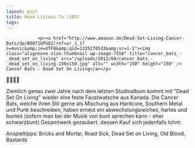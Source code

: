 ```yaml
---
layout: post
title: Maze Listens To (105)
tags:
---
```



                <p><a href="http://www.amazon.de/Dead-Set-Living-Cancer-Bats/dp/B0071GPG82/ref=sr_1_1?s=music&amp;ie=UTF8&amp;qid=1335270533&amp;sr=1-1"><img class="alignnone size-thumbnail wp-image-7550" title="cancer_bats_-_dead_set_on_living" src="/uploads/2012/04/cancer_bats_-_dead_set_on_living-150x150.jpg" alt="" width="150" height="150" /> Cancer Bats - Dead Set On Living</a></p>
<p>🤘🤘🤘🤘</p>
<p>Ziemlich genau zwei Jahre nach dem letzten Studioalbum kommt mit &quot;Dead Set On Living&quot; wieder eine feste Faustwatsche aus Kanada. Die Cancer Bats, welche ihren Stil gerne als Mischung aus Hardcore, Southern Metal und Punk beschreiben, haben erneut ein abwechslungsreiches, hartes und buntes (sofern man bei der Musik von bunt sprechen kann - eher schwarzbunt) Gesamtwerk gezaubert, dessen Kauf sich jedenfalls lohnt.</p>
<p>Anspieltipps: Bricks and Mortar, Road Sick, Dead Set on Living, Old Blood, Bastards</p>
